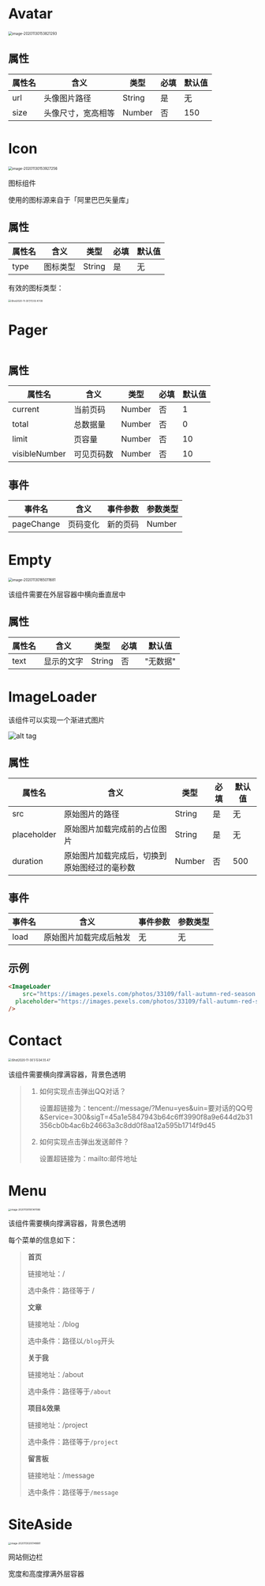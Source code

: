 # Avatar

<img src="http://mdrs.yuanjin.tech/img/20201130153821.png" alt="image-20201130153821293" style="zoom:50%;" />

## 属性

| 属性名 | 含义               | 类型   | 必填 | 默认值 |
| ------ | ------------------ | ------ | ---- | ------ |
| url    | 头像图片路径       | String | 是   | 无     |
| size   | 头像尺寸，宽高相等 | Number | 否   | 150    |

# Icon

<img src="http://mdrs.yuanjin.tech/img/20201130153927.png" alt="image-20201130153927256" style="zoom:50%;" />

图标组件

使用的图标源来自于「阿里巴巴矢量库」

## 属性

| 属性名 | 含义     | 类型   | 必填 | 默认值 |
| ------ | -------- | ------ | ---- | ------ |
| type   | 图标类型 | String | 是   | 无     |

有效的图标类型：

<img src="http://mdrs.yuanjin.tech/img/20201130155542.jpg" alt="iShot2020-11-30下午03.47.09" style="zoom:33%;" />

# Pager

<img src="http://mdrs.yuanjin.tech/img/20201113130301.png" style="zoom:50%;" alt />

## 属性

| 属性名        | 含义       | 类型   | 必填 | 默认值 |
| ------------- | ---------- | ------ | ---- | ------ |
| current       | 当前页码   | Number | 否   | 1      |
| total         | 总数据量   | Number | 否   | 0      |
| limit         | 页容量     | Number | 否   | 10     |
| visibleNumber | 可见页码数 | Number | 否   | 10     |

## 事件

| 事件名     | 含义     | 事件参数 | 参数类型 |
| ---------- | -------- | -------- | -------- |
| pageChange | 页码变化 | 新的页码 | Number   |

# Empty

<img src="http://mdrs.yuanjin.tech/img/20201130165011.png" alt="image-20201130165011681" style="zoom:50%;" />

该组件需要在外层容器中横向垂直居中

## 属性

| 属性名 | 含义       | 类型   | 必填 | 默认值   |
| ------ | ---------- | ------ | ---- | -------- |
| text   | 显示的文字 | String | 否   | "无数据" |

# ImageLoader

该组件可以实现一个渐进式图片

![alt tag](http://mdrs.yuanjin.tech/img/20201115132049.gif)

## 属性

| 属性名      | 含义                                         | 类型   | 必填 | 默认值 |
| ----------- | -------------------------------------------- | ------ | ---- | ------ |
| src         | 原始图片的路径                               | String | 是   | 无     |
| placeholder | 原始图片加载完成前的占位图片                 | String | 是   | 无     |
| duration    | 原始图片加载完成后，切换到原始图经过的毫秒数 | Number | 否   | 500    |

## 事件

| 事件名 | 含义                   | 事件参数 | 参数类型 |
| ------ | ---------------------- | -------- | -------- |
| load   | 原始图片加载完成后触发 | 无       | 无       |

## 示例

```html
<ImageLoader 
	src="https://images.pexels.com/photos/33109/fall-autumn-red-season.jpg?fit=crop&crop=entropy&w=3456&h=2304"
  placeholder="https://images.pexels.com/photos/33109/fall-autumn-red-season.jpg?w=100"
/>
```



# Contact

<img src="http://mdrs.yuanjin.tech/img/20201130165641.gif" alt="iShot2020-11-30下午04.55.47" style="zoom:40%;" />

该组件需要横向撑满容器，背景色透明

> 1. 如何实现点击弹出QQ对话？
>
>    设置超链接为：tencent://message/?Menu=yes&uin=要对话的QQ号&Service=300&sigT=45a1e5847943b64c6ff3990f8a9e644d2b31356cb0b4ac6b24663a3c8dd0f8aa12a595b1714f9d45
>
> 2. 如何实现点击弹出发送邮件？
>
>    设置超链接为：mailto:邮件地址

# Menu

<img src="http://mdrs.yuanjin.tech/img/20201130195147.png" alt="image-20201130195147086" style="zoom:33%;" />

该组件需要横向撑满容器，背景色透明

每个菜单的信息如下：

> **首页**
>
> 链接地址：/
>
> 选中条件：路径等于 /
>
> **文章**
>
> 链接地址：/blog
>
> 选中条件：路径以`/blog`开头
>
> **关于我**
>
> 链接地址：/about
>
> 选中条件：路径等于`/about`
>
> **项目&效果**
>
> 链接地址：/project
>
> 选中条件：路径等于`/project`
>
> **留言板**
>
> 链接地址：/message
>
> 选中条件：路径等于`/message`

# SiteAside

<img src="http://mdrs.yuanjin.tech/img/20201130200148.png" alt="image-20201130200148681" style="zoom:33%;" />

网站侧边栏

宽度和高度撑满外层容器